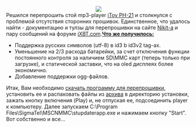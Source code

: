 <center><img src="http://www.mindcollapse.com/media/pictures/PH-21_big.gif"/></center>Решился перепрошить стой mp3-player <a href="itoy.com.ua/listen/PH-21">iToy PH-21</a> и столкнулся с проблемой отсутствия сторонних прошивок. Единственное, что удалось найти - документацию и тулзы для перепрошивки на сайте <a href="http://home.tula.net/nickit/">Nikit-a</a> и пару сообщений на форуме <a href="http://www.ixbt.com/">iXBT.com</a>.<ins><strong>Что же получилось:</strong></ins><ul><li>Поддержка русских символов (utf-8) в id3 b id3v2 tag-ах. </li><li>Уменьшение на 2/3 расхода батарейки, за счет отключения функции постоянного контроля за наличием SD\MMC карт (теперь только при загрузке), и статической заставки, что на oled дисплеях более экономично. </li><li>Добавление поддержки ogg-файлов.</li></ul>Итак, Вам необходимо <a href="http://msi-mp3-flash.msk.ru/media/other/A8_Firmware.rar">скачать программу для перепрошивки</a>, установить ее и распаковать файлы из <a href="http://www.mindcollapse.com/media/etc/MSCNMMCd.exe">архива</a> в директорию установки, зажать кнопку включения (Play) и, не отпуская ее, подсоединить player к компьютеру. Далее запускаем С:\Program Files\SigmaTel\MSCNMMC\stupdaterapp.exe и нажимаем кнопку "Start". Вот собственно и все...